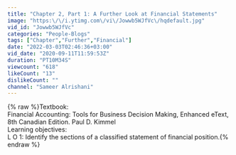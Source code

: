 ```yaml
---
title: "Chapter 2, Part 1: A Further Look at Financial Statements"
image: "https:\/\/i.ytimg.com\/vi\/Jowwb5WJfVc\/hqdefault.jpg"
vid_id: "Jowwb5WJfVc"
categories: "People-Blogs"
tags: ["Chapter","Further","Financial"]
date: "2022-03-03T02:46:36+03:00"
vid_date: "2020-09-11T11:59:53Z"
duration: "PT10M34S"
viewcount: "618"
likeCount: "13"
dislikeCount: ""
channel: "Sameer Alrishani"
---
```

{% raw %}Textbook:<br />Financial Accounting: Tools for Business Decision Making, Enhanced eText, 8th Canadian Edition. Paul D. Kimmel<br />Learning objectives:<br />L O 1: Identify the sections of a classified statement of financial position.{% endraw %}

